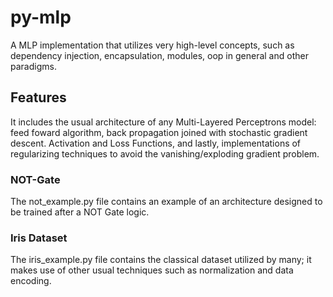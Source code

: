 # py-mlp
A MLP implementation that utilizes very high-level concepts, such as dependency injection, encapsulation, modules, oop in general and other paradigms.

## Features
It includes the usual architecture of any Multi-Layered Perceptrons model: feed foward algorithm, back propagation joined with stochastic gradient descent. Activation and Loss Functions, and lastly, implementations of regularizing techniques to avoid the vanishing/exploding gradient problem.

### NOT-Gate

The not_example.py file contains an example of an architecture designed to be trained after a NOT Gate logic.

### Iris Dataset

The iris_example.py file contains the classical dataset utilized by many; it makes use of other usual techniques such as normalization and data encoding.
